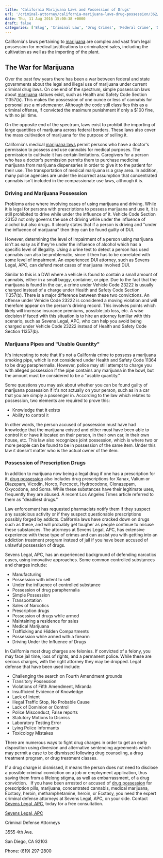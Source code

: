 ```yaml
---
title: 'California Marijuana Laws and Possession of Drugs'
url: '/criminal-attorney/california-marijuana-laws-drug-possession/362/'
date: Thu, 11 Aug 2016 15:00:38 +0000
draft: false
categories: ['Blog', 'Criminal Law', 'Drug Crimes', 'Federal Crime', 'State Crime']
---
```


California's laws pertaining to [marijuana](https://www.sevenslegal.com/) are complex and vast from legal possession for medical justifications to criminalized sales, including the cultivation as well as the importing of the plant.  

The War for Marijuana
---------------------

Over the past few years there has been a war between federal and state governments about the legal and illegal use of marijuana under current criminal drug laws. On one end of the spectrum, simple possession laws about [marijuana](https://www.sevenslegal.com/) statues exist, such as Health and Safety Code Section 11357(b). This makes the possession of one ounce or less of cannabis for personal use a misdemeanor. Although the code still classifies this as a criminal offense, if convicted the maximum punishment if only a $100 fine, with no jail time.

On the opposite end of the spectrum, laws exist to prohibit the importing of large quantities of marijuana across federal borders. These laws also cover the mass cultivation of marijuana for the purpose of selling it.

California's medical [marijuana laws](https://www.sevenslegal.com/) permit persons who have a doctor's permission to possess and use cannabis for medical purposes. The permission to cultivate it has certain limitations. Caregivers for a person who has a doctor's permission permits them to purchase medicinal marijuana from marijuana dispensaries in order to give it to the patient for their use. The transportation of medical marijuana is a gray area. In addition, many police agencies are under the incorrect assumption that concentrated cannabis isn't included in the compassionate use laws, although it is.

### Driving and Marijuana Possession

Problems arise where involving cases of using marijuana and driving. While it is legal for persons with prescriptions to possess marijuana and use it, it is still prohibited to drive while under the influence of it. Vehicle Code Section 23152 not only governs the use of driving while under the influence of alcohol but also drugs. It clearly states that if a person is driving and "under the influence of marijuana" then they can be found guilty of DUI.

However, determining the level of impairment of a person using marijuana isn't as easy as if they're under the influence of alcohol which has a specific level of illegality. Using a urine test to detect a person has used cannabis can also be problematic, since it then has to be correlated with some level of impairment. An experienced DUI attorney, such as Sevens Legal, APC, can defend most cases of marijuana involved DUI.

Similar to this is a DWI where a vehicle is found to contain a small amount of cannabis, either in a small baggy, container, or pipe. Due to the fact that the marijuana is found in the car, a crime under Vehicle Code 23222 is usually charged instead of a charge under Health and Safety Code Section 11357(b). There is a major difference between these two convictions. An offense under Vehicle Code 23222 is considered a moving violation and will therefore appear on the person's driving record. This involves points which likely will increase insurance premiums, possible job loss, etc. A wise decision if faced with this situation is to hire an attorney familiar with this scenario, such as Sevens Legal, APC, who can help you avoid being charged under Vehicle Code 23222 instead of Health and Safety Code Section 11357(b).

### Marijuana Pipes and "Usable Quantity"

It's interesting to note that it's not a California crime to possess a marijuana smoking pipe, which is not considered under Health and Safety Code 11364 to be drug paraphernalia. However, police may still attempt to charge you with alleged possession if the pipe contains any marijuana in the bowl, but the amount must be considered to be a "usable quantity."

Some questions you may ask about whether you can be found guilty of marijuana possession if it's not actually on your person, such as in a car that you are simply a passenger in. According to the law which relates to possession, two elements are required to prove this:

*   Knowledge that it exists
*   Ability to control it

In other words, the person accused of possession must have had knowledge that the marijuana existed and either must have been able to control it or have it located on their person, in their own car, in their own house, etc. This law also recognizes joint possession, which is where two or more people can be found to be in possession of the same item. Under this law it doesn't matter who is the actual owner of the item.

### Possession of Prescription Drugs

In addition to marijuana now being a legal drug if one has a prescription for it, [drug possession](https://www.sevenslegal.com/) also includes drug prescriptions for Xanax, Valium or Diazepam, Vicodin, Norco, Percocet, Hydrocodone, Clonazepam, Oxycodone, and Soma. While these substances have their legitimate uses, frequently they are abused. A recent Los Angeles Times article referred to them as "deadliest drugs."

Law enforcement has requested pharmacists notify them if they suspect any suspicious activity or if they suspect questionable prescriptions possibly forged by addicts. California laws have cracked down on drugs such as these, and will probably get tougher as people continue to misuse these substances. The attorneys at Sevens Legal, APC, has extensive experience with these type of crimes and can assist you with getting into an addiction treatment program instead of jail if you have been accused of unlawful possession of drugs.

Sevens Legal, APC, has an experienced background of defending narcotics cases, using innovative approaches. Some common controlled substances and charges include:

*   Manufacturing
*   Possession with intent to sell
*   Under the influence of controlled substance
*   Possession of drug paraphernalia
*   Simple Possession
*   Transportation
*   Sales of Narcotics
*   Prescription drugs
*   Possession of drugs while armed
*   Maintaining a residence for sales
*   Medical Marijuana
*   Trafficking and Hidden Compartments
*   Possession while armed with a firearm
*   Driving Under the Influence of Drugs

In California most drug charges are felonies. If convicted of a felony, you may face jail time, loss of rights, and a permanent police. While these are serious charges, with the right attorney they may be dropped. Legal defense that have been used include:

*   Challenging the search on Fourth Amendment grounds
*   Transitory Possession
*   Violations of Fifth Amendment, Miranda
*   Insufficient Evidence of Knowledge
*   Lack of Intent
*   Illegal Traffic Stop, No Probable Cause
*   Lack of Dominion or Control
*   Police Misconduct, False reports
*   Statutory Motions to Dismiss
*   Laboratory Testing Error
*   Lying Police Informants
*   Toxicology Mistakes

There are numerous ways to fight drug charges in order to get an early disposition using diversion and alternative sentencing agreements which may permit a case to be dismissed following drug counseling, a drug treatment program, or drug treatment classes.

If a drug charge is dismissed, it means the person does not need to disclose a possible criminal conviction on a job or employment application, thus saving them from a lifelong stigma, as well as embarrassment, of a drug conviction.   If you have been arrested or accused of [drug possession](https://www.sevenslegal.com/) for prescription pills, marijuana, concentrated cannabis, medical marijuana, Ecstasy, heroin, methamphetamine, heroin, or Ecstasy, you need the expert criminal defense attorneys at Sevens Legal, APC, on your side. Contact [Sevens Legal, APC](https://www.sevenslegal.com/ "Sevens Legal, APC"), today for a free consultation.

[Sevens Legal, APC](https://www.sevenslegal.com/ "Sevens Legal, APC")

Criminal Defense Attorneys

3555 4th Ave.

San Diego, CA 92103

Phone: (619) 297-2800
